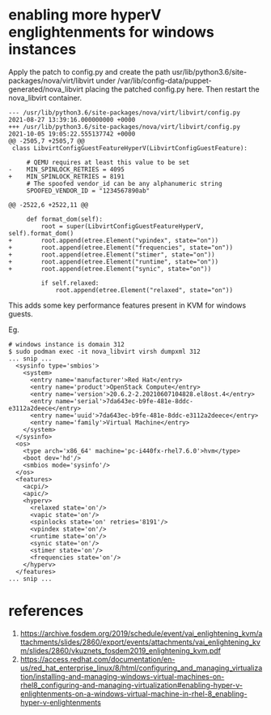 # enabling more hyperV englightenments for windows instances

Apply the patch to config.py and create the path usr/lib/python3.6/site-packages/nova/virt/libvirt 
under /var/lib/config-data/puppet-generated/nova_libvirt placing the patched config.py here.  Then
restart the nova_libvirt container.

```
--- /usr/lib/python3.6/site-packages/nova/virt/libvirt/config.py      2021-08-27 13:39:16.000000000 +0000
+++ /usr/lib/python3.6/site-packages/nova/virt/libvirt/config.py      2021-10-05 19:05:22.555137742 +0000
@@ -2505,7 +2505,7 @@
 class LibvirtConfigGuestFeatureHyperV(LibvirtConfigGuestFeature):
 
     # QEMU requires at least this value to be set
-    MIN_SPINLOCK_RETRIES = 4095
+    MIN_SPINLOCK_RETRIES = 8191
     # The spoofed vendor_id can be any alphanumeric string
     SPOOFED_VENDOR_ID = "1234567890ab"
 
@@ -2522,6 +2522,11 @@
 
     def format_dom(self):
         root = super(LibvirtConfigGuestFeatureHyperV, self).format_dom()
+        root.append(etree.Element("vpindex", state="on"))
+        root.append(etree.Element("frequencies", state="on"))
+        root.append(etree.Element("stimer", state="on"))
+        root.append(etree.Element("runtime", state="on"))
+        root.append(etree.Element("synic", state="on"))
 
         if self.relaxed:
             root.append(etree.Element("relaxed", state="on"))
```

This adds some key performance features present in KVM for windows guests.

Eg.

```
# windows instance is domain 312
$ sudo podman exec -it nova_libvirt virsh dumpxml 312
... snip ...
  <sysinfo type='smbios'>
    <system>
      <entry name='manufacturer'>Red Hat</entry>
      <entry name='product'>OpenStack Compute</entry>
      <entry name='version'>20.6.2-2.20210607104828.el8ost.4</entry>
      <entry name='serial'>7da643ec-b9fe-481e-8ddc-e3112a2deece</entry>
      <entry name='uuid'>7da643ec-b9fe-481e-8ddc-e3112a2deece</entry>
      <entry name='family'>Virtual Machine</entry>
    </system>
  </sysinfo>
  <os>
    <type arch='x86_64' machine='pc-i440fx-rhel7.6.0'>hvm</type>
    <boot dev='hd'/>
    <smbios mode='sysinfo'/>
  </os>
  <features>
    <acpi/>
    <apic/>
    <hyperv>
      <relaxed state='on'/>
      <vapic state='on'/>
      <spinlocks state='on' retries='8191'/>
      <vpindex state='on'/>
      <runtime state='on'/>
      <synic state='on'/>
      <stimer state='on'/>
      <frequencies state='on'/>
    </hyperv>
  </features>
... snip ...
```

# references
1. https://archive.fosdem.org/2019/schedule/event/vai_enlightening_kvm/attachments/slides/2860/export/events/attachments/vai_enlightening_kvm/slides/2860/vkuznets_fosdem2019_enlightening_kvm.pdf
2. https://access.redhat.com/documentation/en-us/red_hat_enterprise_linux/8/html/configuring_and_managing_virtualization/installing-and-managing-windows-virtual-machines-on-rhel8_configuring-and-managing-virtualization#enabling-hyper-v-enlightenments-on-a-windows-virtual-machine-in-rhel-8_enabling-hyper-v-enlightenments

